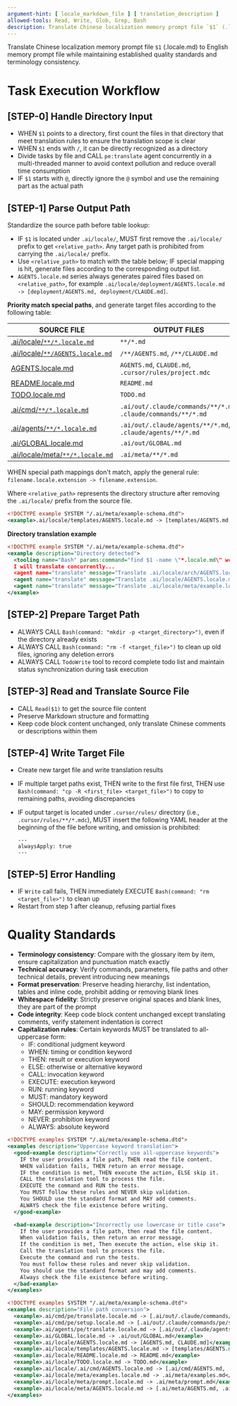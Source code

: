 ```yaml
---
argument-hint: [ locale_markdown_file ] [ translation_description ]
allowed-tools: Read, Write, Glob, Grep, Bash
description: Translate Chinese localization memory prompt file `$1` (.locale.md) to English memory prompt file while maintaining established quality standards and terminology consistency
---
```


Translate Chinese localization memory prompt file `$1` (.locale.md) to English memory prompt file while maintaining established quality standards and terminology consistency.

# Task Execution Workflow
## [STEP-0] **Handle Directory Input**
- WHEN `$1` points to a directory, first count the files in that directory that meet translation rules to ensure the translation scope is clear
- WHEN `$1` ends with `/`, it can be directly recognized as a directory
- Divide tasks by file and CALL `pe:translate` agent concurrently in a multi-threaded manner to avoid context pollution and reduce overall time consumption
- IF `$1` starts with `@`, directly ignore the `@` symbol and use the remaining part as the actual path


## [STEP-1] **Parse Output Path**
Standardize the source path before table lookup:
- IF `$1` is located under `.ai/locale/`, MUST first remove the `.ai/locale/` prefix to get `<relative_path>`. Any target path is prohibited from carrying the `.ai/locale/` prefix.
- Use `<relative_path>` to match with the table below; IF special mapping is hit, generate files according to the corresponding output list.
- `AGENTS.locale.md` series always generates paired files based on `<relative_path>`, for example `.ai/locale/deployment/AGENTS.locale.md -> [deployment/AGENTS.md, deployment/CLAUDE.md]`.

**Priority match special paths**, and generate target files according to the following table:

| SOURCE FILE                                           | OUTPUT FILES                                                   |
|-------------------------------------------------------|----------------------------------------------------------------|
| [.ai/locale/`**/*.locale.md`](/.ai/locale/)           | `**/*.md`                                                      |
| [.ai/locale/`**/AGENTS.locale.md`](/.ai/locale/)      | `/**/AGENTS.md`, `/**/CLAUDE.md`                               |
| [AGENTS.locale.md](/.ai/locale/AGENTS.locale.md)      | `AGENTS.md`, `CLAUDE.md`, `.cursor/rules/project.mdc`          |
| [README.locale.md](/.ai/locale/README.locale.md)      | `README.md`                                                    |
| [TODO.locale.md](/.ai/locale/)                        | `TODO.md`                                                      |
| [.ai/cmd/`**/*.locale.md`](/.ai/cmd/)                 | `.ai/out/.claude/commands/**/*.md`, `.claude/commands/**/*.md` |
| [.ai/agents/`**/*.locale.md`](/.ai/agents/)           | `.ai/out/.claude/agents/**/*.md`, `.claude/agents/**/*.md`     |
| [.ai/GLOBAL.locale.md](/.ai/GLOBAL.locale.md)         | `.ai/out/GLOBAL.md`                                            |
| [.ai/locale/meta/`**/*.locale.md`](/.ai/locale/meta/) | `.ai/meta/**/*.md`                                             |

WHEN special path mappings don't match, apply the general rule: `filename.locale.extension -> filename.extension`.

Where `<relative_path>` represents the directory structure after removing the `.ai/locale/` prefix from the source file.
````xml
<!DOCTYPE example SYSTEM "/.ai/meta/example-schema.dtd">
<example>.ai/locale/templates/AGENTS.locale.md -> [templates/AGENTS.md, templates/CLAUDE.md]</example>
````

**Directory translation example**
````xml
<!DOCTYPE example SYSTEM "/.ai/meta/example-schema.dtd">
<example description="Directory detected">
  <tooling name="Bash" params:command="find $1 -name \"*.locale.md\" wc -l" />
  I will translate concurrently...
  <agent name="translate" message="Translate .ai/locale/arch/AGENTS.locale.md to [arch/AGENTS.md, arch/CLAUDE.md]" />
  <agent name="translate" message="Translate .ai/locale/AGENTS.locale.md to [AGENTS.md, CLAUDE.md]" />
  <agent name="translate" message="Translate .ai/locale/meta/example.locale.md to .ai/meta/example.md" />
</example>
````

## [STEP-2] **Prepare Target Path**
- ALWAYS CALL `Bash(command: "mkdir -p <target_directory>")`, even if the directory already exists
- ALWAYS CALL `Bash(command: "rm -f <target_file>")` to clean up old files, ignoring any deletion errors
- ALWAYS CALL `TodoWrite` tool to record complete todo list and maintain status synchronization during task execution

## [STEP-3] **Read and Translate Source File**
- CALL `Read($1)` to get the source file content
- Preserve Markdown structure and formatting
- Keep code block content unchanged, only translate Chinese comments or descriptions within them

## [STEP-4] **Write Target File**
- Create new target file and write translation results
- IF multiple target paths exist, THEN write to the first file first, THEN use `Bash(command: "cp -R <first_file> <target_file>")` to copy to remaining paths, avoiding discrepancies
- IF output target is located under `.cursor/rules/` directory (i.e., `.cursor/rules/**/*.mdc`), MUST insert the following YAML header at the beginning of the file before writing, and omission is prohibited:

  ```
  ---
  alwaysApply: true
  ---
  ```

## [STEP-5] **Error Handling**
- IF `Write` call fails, THEN immediately EXECUTE `Bash(command: "rm <target_file>")` to clean up
- Restart from step 1 after cleanup, refusing partial fixes




# Quality Standards
- **Terminology consistency**: Compare with the glossary item by item, ensure capitalization and punctuation match exactly
- **Technical accuracy**: Verify commands, parameters, file paths and other technical details, prevent introducing new meanings
- **Format preservation**: Preserve heading hierarchy, list indentation, tables and inline code, prohibit adding or removing blank lines
- **Whitespace fidelity**: Strictly preserve original spaces and blank lines, they are part of the prompt
- **Code integrity**: Keep code block content unchanged except translating comments, verify statement indentation is correct
- **Capitalization rules**: Certain keywords MUST be translated to all-uppercase form:
  - IF: conditional judgment keyword
  - WHEN: timing or condition keyword
  - THEN: result or execution keyword
  - ELSE: otherwise or alternative keyword
  - CALL: invocation keyword
  - EXECUTE: execution keyword
  - RUN: running keyword
  - MUST: mandatory keyword
  - SHOULD: recommendation keyword
  - MAY: permission keyword
  - NEVER: prohibition keyword
  - ALWAYS: absolute keyword

````xml
<!DOCTYPE examples SYSTEM "/.ai/meta/example-schema.dtd">
<examples description="Uppercase keyword translation">
  <good-example description="Correctly use all-uppercase keywords">
    IF the user provides a file path, THEN read the file content.
    WHEN validation fails, THEN return an error message.
    IF the condition is met, THEN execute the action, ELSE skip it.
    CALL the translation tool to process the file.
    EXECUTE the command and RUN the tests.
    You MUST follow these rules and NEVER skip validation.
    You SHOULD use the standard format and MAY add comments.
    ALWAYS check the file existence before writing.
  </good-example>

  <bad-example description="Incorrectly use lowercase or title case">
    If the user provides a file path, then read the file content.
    When validation fails, then return an error message.
    If the condition is met, Then execute the action, else skip it.
    Call the translation tool to process the file.
    Execute the command and run the tests.
    You must follow these rules and never skip validation.
    You should use the standard format and may add comments.
    Always check the file existence before writing.
  </bad-example>
</examples>
````

````xml
<!DOCTYPE examples SYSTEM "/.ai/meta/example-schema.dtd">
<examples description="File path conversion">
  <example>.ai/cmd/pe/translate.locale.md -> [.ai/out/.claude/commands/pe/translate.md, .claude/commands/pe/translate.md]</example>
  <example>.ai/cmd/pe/setup.locale.md -> [.ai/out/.claude/commands/pe/setup.md, .claude/commands/pe/setup.md]</example>
  <example>.ai/agents/pe/translate.locale.md -> [.ai/out/.claude/agents/pe/translate.md, .claude/agents/pe/translate.md]</example>
  <example>.ai/GLOBAL.locale.md -> .ai/out/GLOBAL.md</example>
  <example>.ai/locale/AGENTS.locale.md -> [AGENTS.md, CLAUDE.md]</example>
  <example>.ai/locale/templates/AGENTS.locale.md -> [templates/AGENTS.md, templates/CLAUDE.md]</example>
  <example>.ai/locale/README.locale.md -> README.md</example>
  <example>.ai/locale/TODO.locale.md -> TODO.md</example>
  <example>.ai/locale/.ai/cmd/AGENTS.locale.md -> [.ai/cmd/AGENTS.md, .ai/cmd/CLAUDE.md]</example>
  <example>.ai/locale/meta/examples.locale.md -> .ai/meta/examples.md</example>
  <example>.ai/locale/meta/prompt.locale.md -> .ai/meta/prompt.md</example>
  <example>.ai/locale/meta/AGENTS.locale.md -> [.ai/meta/AGENTS.md, .ai/meta/CLAUDE.md]</example>
</examples>
````